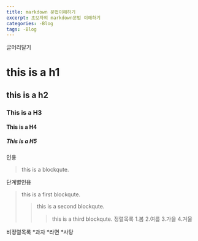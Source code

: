 ```yaml
---
title: markdown 문법이해하기
excerpt: 초보자의 markdown문법 이해하기
categories: -Blog
tags: -Blog
---
```

글머리달기
# this is a h1
## this is a h2
### This is a H3
#### This is a H4
##### This is a H5

인용
> this is a blockqute.

단계별인용
> this is a first blockqute.
>> this is a second blockqute.
>>> this is a third blockqute.
정렬목록
1.봄
2.여름
3.가을
4.겨울

비정렬목록
*과자
*라면
*사탕